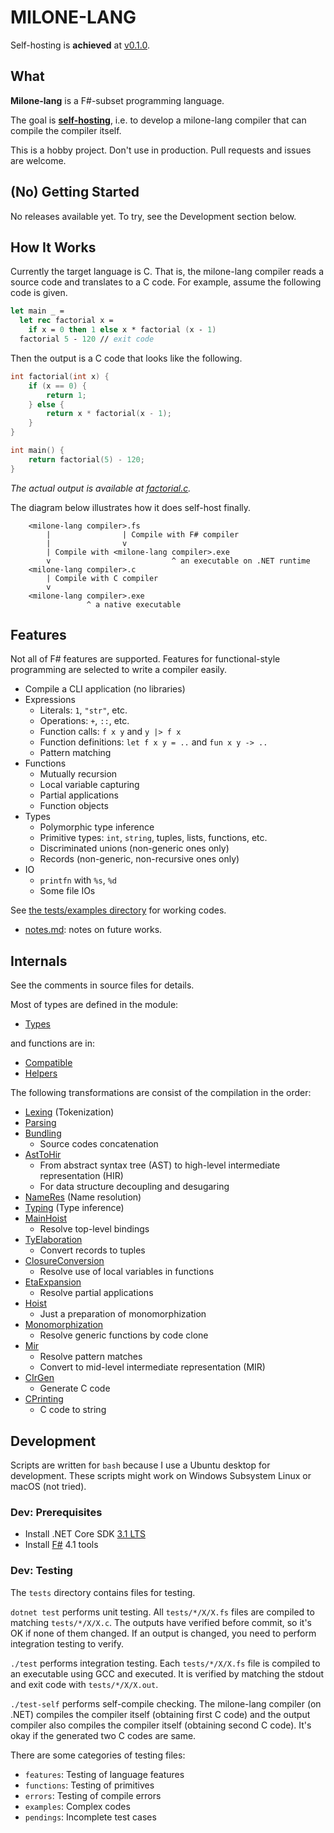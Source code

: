 # MILONE-LANG

Self-hosting is **achieved** at [v0.1.0](https://github.com/vain0x/milone-lang/tree/v0.1.0).

## What

**Milone-lang** is a F#-subset programming language.

The goal is **[self-hosting](https://en.wikipedia.org/wiki/Self-hosting)**, i.e. to develop a milone-lang compiler that can compile the compiler itself.

This is a hobby project. Don't use in production. Pull requests and issues are welcome.

## (No) Getting Started

No releases available yet. To try, see the Development section below.

## How It Works

Currently the target language is C. That is, the milone-lang compiler reads a source code and translates to a C code. For example, assume the following code is given.

```fsharp
let main _ =
  let rec factorial x =
    if x = 0 then 1 else x * factorial (x - 1)
  factorial 5 - 120 // exit code
```

Then the output is a C code that looks like the following.

```c
int factorial(int x) {
    if (x == 0) {
        return 1;
    } else {
        return x * factorial(x - 1);
    }
}

int main() {
    return factorial(5) - 120;
}
```

*The actual output is available at [factorial.c](./tests/examples/factorial/factorial.c).*

The diagram below illustrates how it does self-host finally.

```
    <milone-lang compiler>.fs
        |                | Compile with F# compiler
        |                v
        | Compile with <milone-lang compiler>.exe
        v                           ^ an executable on .NET runtime
    <milone-lang compiler>.c
        | Compile with C compiler
        v
    <milone-lang compiler>.exe
                 ^ a native executable
```

## Features

Not all of F# features are supported. Features for functional-style programming are selected to write a compiler easily.

- Compile a CLI application (no libraries)
- Expressions
    - Literals: `1`, `"str"`, etc.
    - Operations: `+`, `::`, etc.
    - Function calls: `f x y` and `y |> f x`
    - Function definitions: `let f x y = ..` and `fun x y -> ..`
    - Pattern matching
- Functions
    - Mutually recursion
    - Local variable capturing
    - Partial applications
    - Function objects
- Types
    - Polymorphic type inference
    - Primitive types: `int`, `string`, tuples, lists, functions, etc.
    - Discriminated unions (non-generic ones only)
    - Records (non-generic, non-recursive ones only)
- IO
    - `printfn` with `%s`, `%d`
    - Some file IOs

See [the tests/examples directory](./tests/examples) for working codes.

- [notes.md](notes.md): notes on future works.

## Internals

See the comments in source files for details.

Most of types are defined in the module:

- [Types](MiloneLang/Types.fs)

and functions are in:

- [Compatible](MiloneLang/Compatible.fs)
- [Helpers](MiloneLang/Helpers.fs)

The following transformations are consist of the compilation in the order:

- [Lexing](MiloneLang/Lexing.fs) (Tokenization)
- [Parsing](MiloneLang/Parsing.fs)
- [Bundling](MiloneLang/Bundling.fs)
    - Source codes concatenation
- [AstToHir](MiloneLang/AstToHir.fs)
    - From abstract syntax tree (AST) to high-level intermediate representation (HIR)
    - For data structure decoupling and desugaring
- [NameRes](MiloneLang/NameRes.fs) (Name resolution)
- [Typing](MiloneLang/Typing.fs) (Type inference)
- [MainHoist](MiloneLang/MainHoist.fs)
    - Resolve top-level bindings
- [TyElaboration](MiloneLang/TyElaborating.fs)
    - Convert records to tuples
- [ClosureConversion](MiloneLang/ClosureConversion.fs)
    - Resolve use of local variables in functions
- [EtaExpansion](MiloneLang/EtaExpansion.fs)
    - Resolve partial applications
- [Hoist](MiloneLang/Hoist.fs)
    - Just a preparation of monomorphization
- [Monomorphization](MiloneLang/Monomorphization.fs)
    - Resolve generic functions by code clone
- [Mir](MiloneLang/Mir.fs)
    - Resolve pattern matches
    - Convert to mid-level intermediate representation (MIR)
- [CIrGen](MiloneLang/CIrGen.fs)
    - Generate C code
- [CPrinting](MiloneLang/CPrinting.fs)
    - C code to string

## Development

Scripts are written for `bash` because I use a Ubuntu desktop for development. These scripts might work on Windows Subsystem Linux or macOS (not tried).

### Dev: Prerequisites

- Install .NET Core SDK [3.1 LTS](https://dotnet.microsoft.com/download/dotnet-core/3.1)
- Install [F#](http://ionide.io/#requirements) 4.1 tools

### Dev: Testing

The `tests` directory contains files for testing.

`dotnet test` performs unit testing. All `tests/*/X/X.fs` files are compiled to matching `tests/*/X/X.c`. The outputs have verified before commit, so it's OK if none of them changed. If an output is changed, you need to perform integration testing to verify.

`./test` performs integration testing. Each `tests/*/X/X.fs` file is compiled to an executable using GCC and executed. It is verified by matching the stdout and exit code with `tests/*/X/X.out`.

`./test-self` performs self-compile checking. The milone-lang compiler (on .NET) compiles the compiler itself (obtaining first C code) and the output compiler also compiles the compiler itself (obtaining second C code). It's okay if the generated two C codes are same.

There are some categories of testing files:

- `features`: Testing of language features
- `functions`: Testing of primitives
- `errors`: Testing of compile errors
- `examples`: Complex codes
- `pendings`: Incomplete test cases

